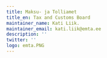 ```yaml
---
title: Maksu- ja Tolliamet
title_en: Tax and Customs Board
maintainer_name: Kati Liik.
maintainer_email: kati.liik@emta.ee
description: ''
twitter: ''
logo: emta.PNG
---
```

